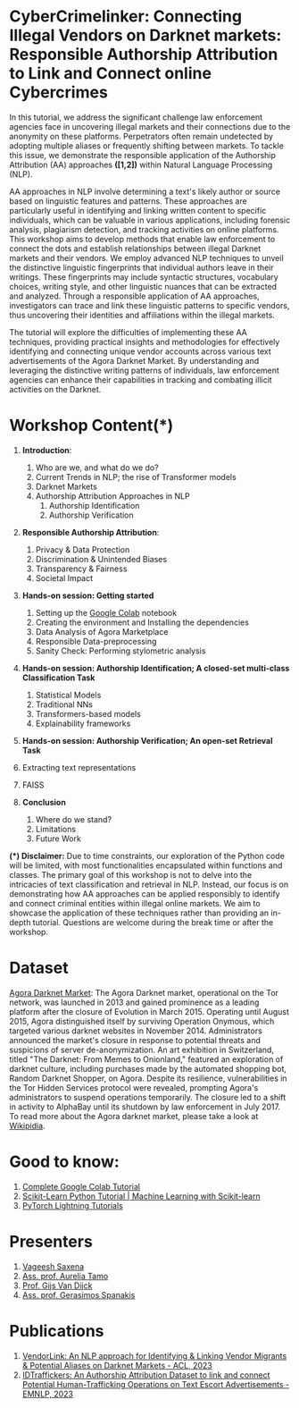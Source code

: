 # CyberCrimelinker: Connecting Illegal Vendors on Darknet markets: Responsible Authorship Attribution to Link and Connect online Cybercrimes

In this tutorial, we address the significant challenge law enforcement agencies face in uncovering illegal markets and their connections due to the anonymity on these platforms. Perpetrators often remain undetected by adopting multiple aliases or frequently shifting between markets. To tackle this issue, we demonstrate the responsible application of the Authorship Attribution (AA) approaches **([1,2])** within Natural Language Processing (NLP).

AA approaches in NLP involve determining a text's likely author or source based on linguistic features and patterns. These approaches are particularly useful in identifying and linking written content to specific individuals, which can be valuable in various applications, including forensic analysis, plagiarism detection, and tracking activities on online platforms. This workshop aims to develop methods that enable law enforcement to connect the dots and establish relationships between illegal Darknet markets and their vendors. We employ advanced NLP techniques to unveil the distinctive linguistic fingerprints that individual authors leave in their writings. These fingerprints may include syntactic structures, vocabulary choices, writing style, and other linguistic nuances that can be extracted and analyzed. Through a responsible application of AA approaches, investigators can trace and link these linguistic patterns to specific vendors, thus uncovering their identities and affiliations within the illegal markets.

The tutorial will explore the difficulties of implementing these AA techniques, providing practical insights and methodologies for effectively identifying and connecting unique vendor accounts across various text advertisements of the Agora Darknet Market. By understanding and leveraging the distinctive writing patterns of individuals, law enforcement agencies can enhance their capabilities in tracking and combating illicit activities on the Darknet.

# Workshop Content(*)

1. **Introduction**:
   1. Who are we, and what do we do? 
   2. Current Trends in NLP; the rise of Transformer models
   3. Darknet Markets
   4. Authorship Attribution Approaches in NLP
      1. Authorship Identification
      2. Authorship Verification

2. **Responsible Authorship Attribution**:
      1. Privacy & Data Protection
      2. Discrimination & Unintended Biases
      3. Transparency & Fairness
      4. Societal Impact

3. **Hands-on session: Getting started**
   1. Setting up the [Google Colab](https://colab.google/) notebook
   2. Creating the environment and Installing the dependencies
   3. Data Analysis of Agora Marketplace
   4. Responsible Data-preprocessing 
   5. Sanity Check: Performing stylometric analysis

4. **Hands-on session: Authorship Identification; A closed-set multi-class Classification Task**
   1. Statistical Models
   2. Traditional  NNs
   3. Transformers-based models
   4. Explainability frameworks

5.  **Hands-on session: Authorship Verification; An open-set Retrieval Task**
   1. Extracting text representations
   2. FAISS

6. **Conclusion**
   1. Where do we stand?
   2. Limitations
   3. Future Work

**(*) Disclaimer:** Due to time constraints, our exploration of the Python code will be limited, with most functionalities encapsulated within functions and classes. The primary goal of this workshop is not to delve into the intricacies of text classification and retrieval in NLP. Instead, our focus is on demonstrating how AA approaches can be applied responsibly to identify and connect criminal entities within illegal online markets. We aim to showcase the application of these techniques rather than providing an in-depth tutorial. Questions are welcome during the break time or after the workshop.

# Dataset

[Agora Darknet Market](https://www.kaggle.com/datasets/philipjames11/dark-net-marketplace-drug-data-agora-20142015): The Agora Darknet market, operational on the Tor network, was launched in 2013 and gained prominence as a leading platform after the closure of Evolution in March 2015. Operating until August 2015, Agora distinguished itself by surviving Operation Onymous, which targeted various darknet websites in November 2014. Administrators announced the market's closure in response to potential threats and suspicions of server de-anonymization. An art exhibition in Switzerland, titled "The Darknet: From Memes to Onionland," featured an exploration of darknet culture, including purchases made by the automated shopping bot, Random Darknet Shopper, on Agora. Despite its resilience, vulnerabilities in the Tor Hidden Services protocol were revealed, prompting Agora's administrators to suspend operations temporarily. The closure led to a shift in activity to AlphaBay until its shutdown by law enforcement in July 2017. To read more about the Agora darknet market, please take a look at [Wikipidia](https://en.wikipedia.org/wiki/Agora_(online_marketplace)).

# Good to know:

1. [Complete Google Colab Tutorial](https://www.youtube.com/watch?v=agj3AxNPDWU&list=PLA83b1JHN4ly56Y7o6vDAT8Szxc3_EdRH)
2. [Scikit-Learn Python Tutorial | Machine Learning with Scikit-learn](https://www.youtube.com/watch?v=2WztaC6kyLs&list=PLS1QulWo1RIa7ha9SewcZlsTQVwL7n7oq)
3. [PyTorch Lightning Tutorials](https://www.youtube.com/watch?v=XbIN9LaQycQ&list=PLhhyoLH6IjfyL740PTuXef4TstxAK6nGP)

# Presenters

1. [Vageesh Saxena](https://www.maastrichtuniversity.nl/vk-saxena)
2. [Ass. prof. Aurelia Tamo](https://www.maastrichtuniversity.nl/tamo-larrieux)
3. [Prof. Gijs Van Dijck](https://www.maastrichtuniversity.nl/nl/g-van-dijck)
4. [Ass. prof. Gerasimos Spanakis](https://dke.maastrichtuniversity.nl/jerry.spanakis/)

# Publications

1. [VendorLink: An NLP approach for Identifying & Linking Vendor Migrants & Potential Aliases on Darknet Markets - ACL, 2023](https://arxiv.org/abs/2310.05484)
2. [IDTraffickers: An Authorship Attribution Dataset to link and connect Potential Human-Trafficking Operations on Text Escort Advertisements - EMNLP, 2023](https://arxiv.org/abs/2310.05484)

